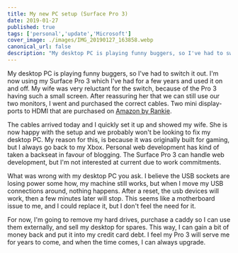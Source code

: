 ```yaml
---
title: My new PC setup (Surface Pro 3)
date: 2019-01-27
published: true
tags: ['personal','update','Microsoft']
cover_image: ./images/IMG_20190127_163858.webp
canonical_url: false
description: "My desktop PC is playing funny buggers, so I've had to switch it out. I'm now using my Surface Pro 3 which I've had for a few years and used it on and off. My wife was very reluctant for the switch, because of the Pro 3 having such a small screen. After reassuring her that we can still use our two monitors, I went and purchased the correct cables. Two mini display-ports to HDMI that are purchased on Amazon by Rankie."
---
```


My desktop PC is playing funny buggers, so I've had to switch it out. I'm now using my Surface Pro 3 which I've had for a few years and used it on and off. My wife was very reluctant for the switch, because of the Pro 3 having such a small screen. After reassuring her that we can still use our two monitors, I went and purchased the correct cables. Two mini display-ports to HDMI that are purchased on [Amazon by Rankie](https://amzn.to/2UnKRJA).

The cables arrived today and I quickly set it up and showed my wife. She is now happy with the setup and we probably won't be looking to fix my desktop PC. My reason for this, is because it was originally built for gaming, but I always go back to my Xbox. Personal web development has kind of taken a backseat in favour of blogging. The Surface Pro 3 can handle web development, but I'm not interested at current due to work commitments.

What was wrong with my desktop PC you ask. I believe the USB sockets are losing power some how, my machine still works, but when I move my USB connections around, nothing happens. After a reset, the usb devices will work, then a few minutes later will stop. This seems like a motherboard issue to me, and I could replace it, but I don't feel the need for it.

For now, I'm going to remove my hard drives, purchase a caddy so I can use them externally, and sell my desktop for spares. This way, I can gain a bit of money back and put it into my credit card debt. I feel my Pro 3 will serve me for years to come, and when the time comes, I can always upgrade.

